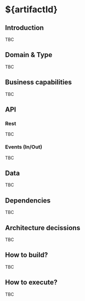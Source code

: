 # ${artifactId}

## Introduction
TBC

## Domain & Type
TBC

## Business capabilities
TBC

## API
### Rest
TBC

### Events (In/Out)
TBC

## Data
TBC

## Dependencies
TBC

## Architecture decissions
TBC

## How to build?
TBC

## How to execute?
TBC